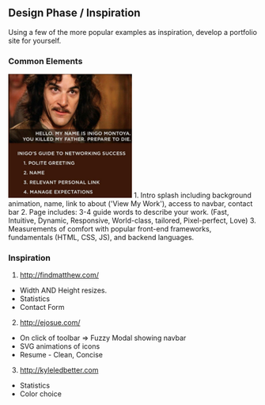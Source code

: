 ## Design Phase / Inspiration
Using a few of the more popular examples as inspiration, develop a portfolio site for yourself.

### Common Elements
<img src="https://github.com/jacobpaine/jacobpaine.github.io/blob/master/images/inigo's%20guide.jpg" width="250px" height="250px" float="right">
1. Intro splash including background animation, name, link to about ('View My Work'), access to navbar, contact bar
2. Page includes: 3-4 guide words to describe your work. (Fast, Intuitive, Dynamic, Responsive, World-class, tailored, Pixel-perfect, Love)
3. Measurements of comfort with popular front-end frameworks, fundamentals (HTML, CSS, JS), and backend languages.


### Inspiration
1. http://findmatthew.com/
  * Width AND Height resizes.
  * Statistics
  * Contact Form

2. http://ejosue.com/
  * On click of toolbar => Fuzzy Modal showing navbar
  * SVG animations of icons
  * Resume - Clean, Concise

3. http://kyleledbetter.com
  * Statistics
  * Color choice
